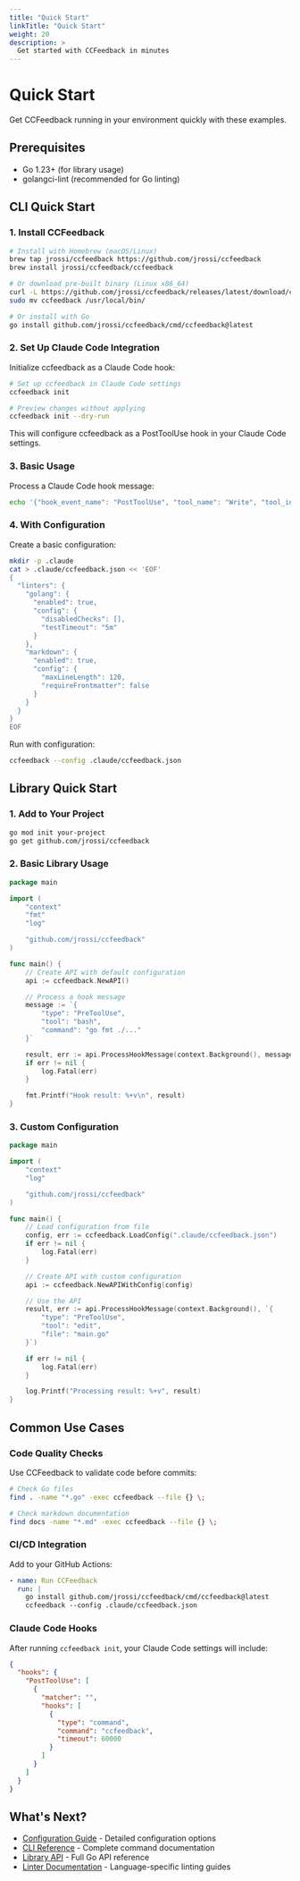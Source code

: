 ```yaml
---
title: "Quick Start"
linkTitle: "Quick Start"
weight: 20
description: >
  Get started with CCFeedback in minutes
---
```


# Quick Start

Get CCFeedback running in your environment quickly with these examples.

## Prerequisites

- Go 1.23+ (for library usage)
- golangci-lint (recommended for Go linting)

## CLI Quick Start

### 1. Install CCFeedback

```bash
# Install with Homebrew (macOS/Linux)
brew tap jrossi/ccfeedback https://github.com/jrossi/ccfeedback
brew install jrossi/ccfeedback/ccfeedback

# Or download pre-built binary (Linux x86_64)
curl -L https://github.com/jrossi/ccfeedback/releases/latest/download/ccfeedback_Linux_x86_64.tar.gz | tar xz
sudo mv ccfeedback /usr/local/bin/

# Or install with Go
go install github.com/jrossi/ccfeedback/cmd/ccfeedback@latest
```

### 2. Set Up Claude Code Integration

Initialize ccfeedback as a Claude Code hook:

```bash
# Set up ccfeedback in Claude Code settings
ccfeedback init

# Preview changes without applying
ccfeedback init --dry-run
```

This will configure ccfeedback as a PostToolUse hook in your Claude Code settings.

### 3. Basic Usage

Process a Claude Code hook message:

```bash
echo '{"hook_event_name": "PostToolUse", "tool_name": "Write", "tool_input": {"file_path": "test.go"}}' | ccfeedback
```

### 4. With Configuration

Create a basic configuration:

```bash
mkdir -p .claude
cat > .claude/ccfeedback.json << 'EOF'
{
  "linters": {
    "golang": {
      "enabled": true,
      "config": {
        "disabledChecks": [],
        "testTimeout": "5m"
      }
    },
    "markdown": {
      "enabled": true,
      "config": {
        "maxLineLength": 120,
        "requireFrontmatter": false
      }
    }
  }
}
EOF
```

Run with configuration:

```bash
ccfeedback --config .claude/ccfeedback.json
```

## Library Quick Start

### 1. Add to Your Project

```bash
go mod init your-project
go get github.com/jrossi/ccfeedback
```

### 2. Basic Library Usage

```go
package main

import (
    "context"
    "fmt"
    "log"

    "github.com/jrossi/ccfeedback"
)

func main() {
    // Create API with default configuration
    api := ccfeedback.NewAPI()

    // Process a hook message
    message := `{
        "type": "PreToolUse",
        "tool": "bash",
        "command": "go fmt ./..."
    }`

    result, err := api.ProcessHookMessage(context.Background(), message)
    if err != nil {
        log.Fatal(err)
    }

    fmt.Printf("Hook result: %+v\n", result)
}
```

### 3. Custom Configuration

```go
package main

import (
    "context"
    "log"

    "github.com/jrossi/ccfeedback"
)

func main() {
    // Load configuration from file
    config, err := ccfeedback.LoadConfig(".claude/ccfeedback.json")
    if err != nil {
        log.Fatal(err)
    }

    // Create API with custom configuration
    api := ccfeedback.NewAPIWithConfig(config)

    // Use the API
    result, err := api.ProcessHookMessage(context.Background(), `{
        "type": "PreToolUse",
        "tool": "edit",
        "file": "main.go"
    }`)

    if err != nil {
        log.Fatal(err)
    }

    log.Printf("Processing result: %+v", result)
}
```

## Common Use Cases

### Code Quality Checks

Use CCFeedback to validate code before commits:

```bash
# Check Go files
find . -name "*.go" -exec ccfeedback --file {} \;

# Check markdown documentation
find docs -name "*.md" -exec ccfeedback --file {} \;
```

### CI/CD Integration

Add to your GitHub Actions:

```yaml
- name: Run CCFeedback
  run: |
    go install github.com/jrossi/ccfeedback/cmd/ccfeedback@latest
    ccfeedback --config .claude/ccfeedback.json
```

### Claude Code Hooks

After running `ccfeedback init`, your Claude Code settings will include:

```json
{
  "hooks": {
    "PostToolUse": [
      {
        "matcher": "",
        "hooks": [
          {
            "type": "command",
            "command": "ccfeedback",
            "timeout": 60000
          }
        ]
      }
    ]
  }
}
```

## What's Next?

- [Configuration Guide](../configuration/) - Detailed configuration options
- [CLI Reference](../cli-reference/) - Complete command documentation
- [Library API](../library/) - Full Go API reference
- [Linter Documentation](../linters/) - Language-specific linting guides